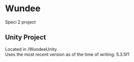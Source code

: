 # Wundee
Speci 2 project

## Unity Project
Located in /WundeeUnity.  
Uses the most recent version as of the time of writing: 5.3.5f1 
